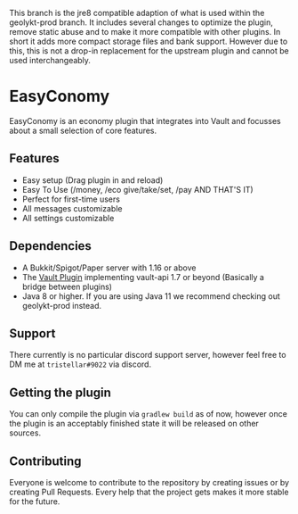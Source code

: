 This branch is the jre8 compatible adaption of what is used within the geolykt-prod branch.
It includes several changes to optimize the plugin, remove static abuse and to make it more compatible with other plugins. In short it adds more compact storage files and bank support.
However due to this, this is not a drop-in replacement for the upstream plugin and cannot be used interchangeably.

# EasyConomy
EasyConomy is an economy plugin that integrates into Vault and focusses about a small selection of core features.

## Features
* Easy setup (Drag plugin in and reload)
* Easy To Use (/money, /eco give/take/set, /pay AND THAT'S IT)
* Perfect for first-time users
* All messages customizable
* All settings customizable

## Dependencies
* A Bukkit/Spigot/Paper server with 1.16 or above
* The [Vault Plugin](https://dev.bukkit.org/projects/vault) implementing vault-api 1.7 or beyond (Basically a bridge between plugins)
* Java 8 or higher. If you are using Java 11 we recommend checking out geolykt-prod instead.

## Support
There currently is no particular discord support server, however feel free to DM me at `tristellar#9022` via discord.

## Getting the plugin
You can only compile the plugin via `gradlew build` as of now, however once the plugin is an acceptably finished state it will be released on other sources.

## Contributing
Everyone is welcome to contribute to the repository by creating issues or by creating Pull Requests. Every help that the project gets makes it more stable for the future.
